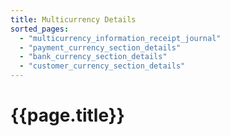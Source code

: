 ```yaml
---
title: Multicurrency Details
sorted_pages:
  - "multicurrency_information_receipt_journal"
  - "payment_currency_section_details"
  - "bank_currency_section_details"
  - "customer_currency_section_details"
---
```

# {{page.title}}
